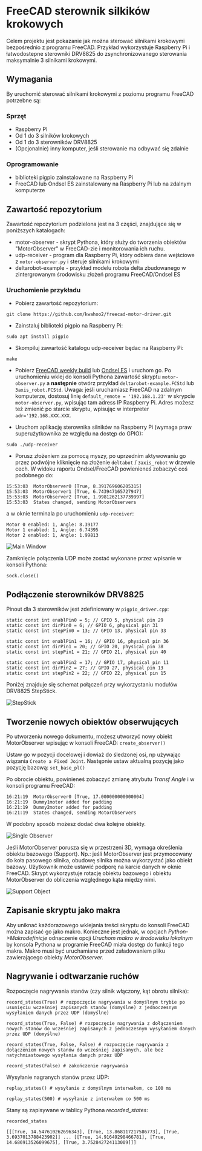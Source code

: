 # FreeCAD sterownik silkików krokowych

Celem projektu jest pokazanie jak można sterować silnikami krokowymi bezpośrednio z programu FreeCAD.
Przykład wykorzystuje Raspberry Pi i łatwodostepne sterowniki DRV8825 do zsynchronizowanego sterowania maksymalnie 3 silnikami krokowymi.


## Wymagania

By uruchomić sterować silnikami krokowymi z poziomu programu FreeCAD potrzebne są:

### Sprzęt

* Raspberry PI
* Od 1 do 3 silników krokowych
* Od 1 do 3 sterowników DRV8825
* (Opcjonalnie) inny komputer, jeśli sterowanie ma odbywać się zdalnie

### Oprogramowanie

* biblioteki pigpio zainstalowane na Raspberry Pi
* FreeCAD lub Ondsel ES zainstalowany na Raspberry Pi lub na zdalnym komputerze

## Zawartość repozytorium

Zawartość repozytorium podzielona jest na 3 części, znajdujące się w poniższych katalogach:

* motor-observer - skrypt Pythona, który służy do tworzenia obiektów "MotorObserver" w FreeCAD-zie i monitorowania ich ruchu.
* udp-receiver - program dla Raspberry Pi, który odbiera dane wejściowe z `motor-observer.py` i steruje silnikami krokowymi
* deltarobot-example - przykład modelu robota delta zbudowanego w zintergrowanym środowisku złożeń programu FreeCAD/Ondsel ES

### Uruchomienie przykładu

* Pobierz zawartość repozytorium:

`git clone https://github.com/kwahoo2/freecad-motor-driver.git`

* Zainstaluj biblioteki pigpio na Raspberry Pi:

`sudo apt install pigpio`

* Skompiluj zawartość katalogu udp-receiver będac na Raspberry Pi:

`make`

* Pobierz [FreeCAD weekly build](https://github.com/FreeCAD/FreeCAD-Bundle/releases/tag/weekly-builds) lub [Ondsel ES](https://github.com/Ondsel-Development/FreeCAD/releases) i uruchom go.
Po uruchomieniu wklej do konsoli Pythona zawartość skryptu `motor-observer.py` a **następnie** otwórz przykład `deltarobot-example.FCStd` lub `3axis_robot.FCStd`.
Uwaga: jeśli uruchamiasz FreeCAD na zdalnym komputerze, dostosuj linię `default_remote = '192.168.1.23'` w skrypcie `motor-observer.py`, wpisując tam adress IP Raspberry Pi. Adres możesz też zmienić po starcie skryptu, wpisując w interpreter `adr='192.168.XXX.XXX`.

* Uruchom aplikację sterownika silników na Raspberry Pi (wymaga praw superużytkownika ze względu na dostęp do GPIO):

`sudo ./udp-receiver`

* Porusz złożeniem za pomocą myszy, po uprzednim aktywowaniu go przez podwójne kliknięcie na złożenie `deltabot` / `3axis_robot` w drzewie cech. W widoku raportu Ondsel/FreeCAD powienieneś zobaczyć coś podobnego do:

```
15:53:03  MotorObserver0 [True, 8.391769606205315]
15:53:03  MotorObserver1 [True, 6.743947165727947]
15:53:03  MotorObserver2 [True, 1.9981262137739997]
15:53:03  States changed, sending MotorObservers
```

a w oknie terminala po uruchomieniu `udp-receiver`:

```
Motor 0 enabled: 1, Angle: 8.39177
Motor 1 enabled: 1, Angle: 6.74395
Motor 2 enabled: 1, Angle: 1.99813
```

![Main Window][mw]

[mw]: https://raw.githubusercontent.com/kwahoo2/freecad-motor-driver/main/.github/images/mw_pl.png "Main Window"

Zamknięcie połączenia UDP może zostać wykonane przez wpisanie w konsoli Pythona:

`sock.close()`

## Podłączenie sterowników DRV8825
Pinout dla 3 sterowników jest zdefiniowany w `pigpio_driver.cpp`:

```
static const int enablPin0 = 5; // GPIO 5, physical pin 29
static const int dirPin0 = 6; // GPIO 6, physical pin 31
static const int stepPin0 = 13; // GPIO 13, physical pin 33

static const int enablPin1 = 16; // GPIO 16, physical pin 36
static const int dirPin1 = 20; // GPIO 20, physical pin 38
static const int stepPin1 = 21; // GPIO 21, physical pin 40

static const int enablPin2 = 17; // GPIO 17, physical pin 11
static const int dirPin2 = 27; // GPIO 27, physical pin 13
static const int stepPin2 = 22; // GPIO 22, physical pin 15
```

Poniżej znajduje się schemat połączeń przy wykorzystaniu modułów DRV8825 StepStick.

![StepStick][ssti]

[ssti]: https://raw.githubusercontent.com/kwahoo2/freecad-motor-driver/main/.github/images/connections_stepstick.png "StepStick"

## Tworzenie nowych obiektów obserwujących

Po utworzeniu nowego dokumentu, możesz utworzyć nowy obiekt MotorObserver wpisując w konsoli FreeCAD:
`create_observer()`

Ustaw go w pozycji docelowej i dowiaż do śledzonej osi, np używając wiązania `Create a Fixed Joint`. Następnie ustaw aktualną pozycję jako pozycję bazową:
`set_base_pl()`

Po obrocie obiektu, powinieneś zobaczyć zmianę atrybutu _Transf Angle_ i w konsoli programu FreeCAD:

```
16:21:19  MotorObserver0 [True, 17.000000000000004]
16:21:19  Dummy1motor added for padding
16:21:19  Dummy2motor added for padding
16:21:19  States changed, sending MotorObservers
```

W podobny sposób możesz dodać dwa kolejne obiekty.

![Single Observer][so]

[so]: https://raw.githubusercontent.com/kwahoo2/freecad-motor-driver/main/.github/images/single_observer.png "Observer"

Jeśli MotorObserver porusza się w przestrzeni 3D, wymaga określenia obiektu bazowego (Support). Np.: jeśli MotorObserver jest przymocowany do koła pasowego silnika, obudowę silnika można wykorzystać jako obiekt bazowy. Użytkownik może ustawić podporę na karcie danych w oknie FreeCAD. Skrypt wykorzystuje rotację obiektu bazowego i obiektu MotorObserver do obliczenia względnego kąta między nimi.


![Support Object][sp]

[sp]: https://raw.githubusercontent.com/kwahoo2/freecad-motor-driver/main/.github/images/support.png "Support object"

## Zapisanie skryptu jako makra

Aby uniknać każdorazowego wklejania treści skryptu do konsoli FreeCAD można zapisać go jako makro. Konieczne jest jednak, w opcjach _Python->Makrodefinicje_ odnaczenie opcji _Uruchom makro w środowisku lokalnym_ by konsola Pythona w programie FreeCAD miała dostęp do funkcji tego makra. Makro musi być uruchamiane przed załadowaniem pliku zawierającego obiekty _MotorObserver._

## Nagrywanie i odtwarzanie ruchów

Rozpoczęcie nagrywania stanów (czy silnik włączony, kąt obrotu silnika):

`record_states(True) # rozpoczęcie nagrywania w domyślnym trybie po usunięciu wcześniej zapisanych stanów (domyślne) z jednoczesnym wysyłaniem danych przez UDP (domyślne)`

`record_states(True, False) # rozpoczęcie nagrywania z dołączeniem nowych stanów do wcześniej zapisanych z jednoczesnym wysyłaniem danych przez UDP (domyślne)`

`record_states(True, False, False) # rozpoczęcie nagrywania z dołączeniem nowych stanów do wcześniej zapisanych, ale bez natychmiastowego wysyłania danych przez UDP`

`record_states(False) # zakończenie nagrywania`

Wysyłanie nagranych stanów przez UDP:

`replay_states() # wysyłanie z domyślnym interwałem, co 100 ms`

`replay_states(500) # wysyłanie z interwałem co 500 ms`

Stany są zapisywane w tablicy Pythona _recorded_states_:

`recorded_states`

`[[[True, 14.547610262696343], [True, 13.868117217586773], [True, 3.6937013788423902]] ... [[True, 14.91649298466781], [True, 14.686913526099675], [True, 3.752842724113009]]]`

